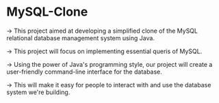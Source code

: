 # MySQL-Clone

-> This project aimed at developing a simplified clone of the MySQL relational database management system using Java.

-> This project will focus on implementing essential queris of MySQL.

-> Using the power of Java's programming style, our project will create a user-friendly command-line interface for the database. 

-> This will make it easy for people to interact with and use the database system we're building.
